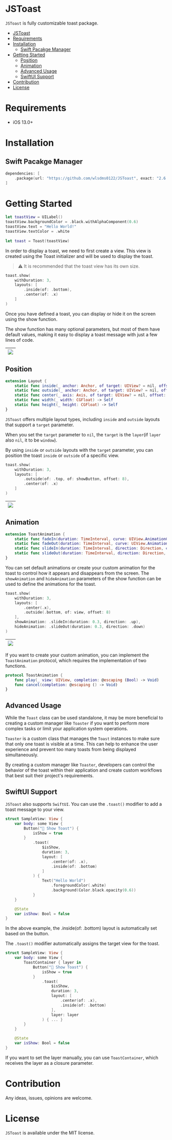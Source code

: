# JSToast
`JSToast` is fully customizable toast package.

- [JSToast](#jstoast)
- [Requirements](#requirements)
- [Installation](#installation)
  - [Swift Pacakge Manager](#swift-pacakge-manager)
- [Getting Started](#getting-started)
  - [Position](#position)
  - [Animation](#animation)
  - [Advanced Usage](#advanced-usage)
  - [SwiftUI Support](#swiftui-support)
- [Contribution](#contribution)
- [License](#license)

# Requirements
- iOS 13.0+
# Installation
## Swift Pacakge Manager
```swift
dependencies: [
    .package(url: "https://github.com/wlsdms0122/JSToast", exact: "2.6.0")
]
```

# Getting Started
```swift
let toastView = UILabel()
toastView.backgroundColor = .black.withAlphaComponent(0.6)
toastView.text = "Hello World!"
toastView.textColor = .white
                
let toast = Toast(toastView)
```

In order to display a toast, we need to first create a view.
This view is created using the Toast initializer and will be used to display the toast.

> ⚠️ It is recommended that the toast view has its own size.

```swift
toast.show(
    withDuration: 3,
    layouts: [
        .inside(of: .bottom), 
        .center(of: .x)
    ]
)
```  

Once you have defined a toast, you can display or hide it on the screen using the show function. 

The show function has many optional parameters, but most of them have default values, making it easy to display a toast message with just a few lines of code.

| <image src="https://user-images.githubusercontent.com/11141077/231676017-c16cdeea-7845-4186-829b-30a80df313f8.gif" /> |
|-|

## Position
```swift
extension Layout {
    static func inside(_ anchor: Anchor, of target: UIView? = nil, offset: CGFloat = 0, ignoresSafeArea: Bool = false) -> Self
    static func outside(_ anchor: Anchor, of target: UIView? = nil, offset: CGFloat = 0) -> Self
    static func center(_ axis: Axis, of target: UIView? = nil, offset: CGFloat = 0, ignoresSafeArea: Bool = false) -> Self
    static func width(_ width: CGFloat) -> Self
    static func height(_ height: CGFloat) -> Self
}
```

`JSToast` offers multiple layout types, including `inside` and `outside` layouts that support a `target` parameter.

When you set the `target` parameter to `nil`, the `target` is the `layer`(if `layer` also `nil`, it to be `window`).

By using `inside` or `outside` layouts with the `target` parameter, you can position the toast `inside` or `outside` of a specific view.


```swift
toast.show(
    withDuration: 3,
    layouts: [
        .outside(of: .top, of: showButton, offset: 8),
        .center(of: .x)
    ]
)
```
| <image src="https://user-images.githubusercontent.com/11141077/231676008-c9f64fe0-ccc8-40ef-b3f7-6394cc41e80d.gif" /> |
|-|

## Animation
```swift
extension ToastAnimation {
    static func fadeIn(duration: TimeInterval, curve: UIView.AnimationCurve = .easeInOut) -> Self
    static func fadeOut(duration: TimeInterval, curve: UIView.AnimationCurve = .easeInOut) -> Self
    static func slideIn(duration: TimeInterval, direction: Direction, curve: UIView.AnimationCurve = .easeInOut, offset: CGFloat? = nil) -> Self
    static func slideOut(duration: TimeInterval, direction: Direction, curve: UIView.AnimationCurve = .easeInOut, offset: CGFloat? = nil) -> Self
}
```

You can set default animations or create your custom animation for the toast to control how it appears and disappears from the screen. The `showAnimation` and `hideAnimation` parameters of the show function can be used to define the animations for the toast.

```swift
toast.show(
    withDuration: 3,
    layouts: [
        .center(.x),
        .outside(.bottom, of: view, offset: 8)
    ],
    showAnimation: .slideIn(duration: 0.3, direction: .up),
    hideAnimation: .slideOut(duration: 0.3, direction: .down)
)
```

| <image src="https://user-images.githubusercontent.com/11141077/231681764-b60dfadb-d2f4-4210-b31f-92732fefa20b.gif" /> |
|-|

If you want to create your custom animation, you can implement the `ToastAnimation` protocol, which requires the implementation of two functions.

```swift
protocol ToastAnimation {
    func play(_ view: UIView, completion: @escaping (Bool) -> Void)
    func cancel(completion: @escaping () -> Void)
}
```

## Advanced Usage
While the `Toast` class can be used standalone, it may be more beneficial to creating a custom manager like `Toaster` if you want to perform more complex tasks or limit your application system operations.

`Toaster` is a custom class that manages the `Toast` instances to make sure that only one toast is visible at a time. This can help to enhance the user experience and prevent too many toasts from being displayed simultaneously.

By creating a custom manager like `Toaster`, developers can control the behavior of the toast within their application and create custom workflows that best suit their project's requirements.

## SwiftUI Support
`JSToast` also supports `SwiftUI`. You can use the `.toast()` modifier to add a toast message to your view.

```swift
struct SampleView: View {
    var body: some View {
        Button("🍞 Show Toast") {
            isShow = true
        }
            .toast(
                $isShow,
                duration: 3,
                layout: [
                    .center(of: .x),
                    .inside(of: .bottom)
                ]
            ) {
                Text("Hello World")
                    .foregroundColor(.white)
                    .background(Color.black.opacity(0.6))
            }
    }

    @State
    var isShow: Bool = false
}
```

In the above example, the .inside(of: .bottom) layout is automatically set based on the button. 

The `.toast()` modifier automatically assigns the target view for the toast.

```swift
struct SampleView: View {
    var body: some View {
        ToastContainer { layer in
            Button("🍞 Show Toast") {
                isShow = true
            }
                .toast(
                    $isShow,
                    duration: 3,
                    layout: [
                        .center(of: .x),
                        .inside(of: .bottom)
                    ],
                    layer: layer
                ) { ... }
        }
    }

    @State
    var isShow: Bool = false
}
```

If you want to set the layer manually, you can use `ToastContainer`, which receives the layer as a closure parameter.

# Contribution

Any ideas, issues, opinions are welcome.

# License

`JSToast` is available under the MIT license.
